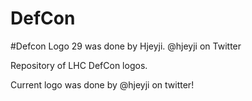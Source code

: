 # DefCon
#Defcon Logo 29 was done by Hjeyji. @hjeyji on Twitter

Repository of LHC DefCon logos.

Current logo was done by @hjeyji on twitter!
